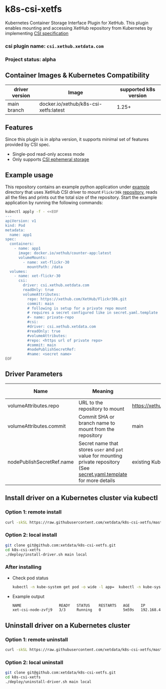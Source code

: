 # k8s-csi-xetfs
Kubernetes Container Storage Interface Plugin for XetHub. This plugin enables mounting and accessing XetHub repository from Kubernetes by implementing [CSI specification](https://github.com/container-storage-interface/spec/blob/master/spec.md)

### csi plugin name: `csi.xethub.xetdata.com`

### Project status: alpha

## Container Images & Kubernetes Compatibility
| driver version | Image                                 | supported k8s version |
|----------------|---------------------------------------|-----------------------|
| main branch    | docker.io/xethub/k8s-csi-xetfs:latest | 1.25+                 |

## Features
Since this plugin is in alpha version, it supports minimal set of features provided by CSI spec.
- Single-pod read-only access mode
- Only supports [CSI ephemeral storage](https://kubernetes.io/docs/concepts/storage/ephemeral-volumes/#csi-ephemeral-volumes)

## Example usage
This repository contains an example python application under [example](./example) directory that uses XetHub CSI driver to mount `Flickr30k` [repository](https://xethub.com/XetHub/Flickr30k), reads all the files and prints out the total size of the repository. Start the example application by running the following commands:

```bash
kubectl apply -f - <<EOF
---
apiVersion: v1
kind: Pod
metadata:
  name: app1
spec:
  containers:
    - name: app1
      image: docker.io/xethub/counter-app:latest
      volumeMounts:
        - name: xet-flickr-30
          mountPath: /data
  volumes:
    - name: xet-flickr-30
      csi:
        driver: csi.xethub.xetdata.com
        readOnly: true
        volumeAttributes:
          repo: https://xethub.com/XetHub/Flickr30k.git
          commit: main
          # following is setup for a private repo mount
          # requires a secret configured like in secret.yaml.template
          #- name: private-repo
          #csi:
          #driver: csi.xethub.xetdata.com
          #readOnly: true
          #volumeAttributes:
          #repo: <https url of private repo>
          #commit: main
          #nodePublishSecretRef:
          #name: <secret name>
EOF
```

## Driver Parameters
| Name                      | Meaning                                                                                                                                                  | Example                                 | Mandatory                                  | Default value |
|---------------------------|----------------------------------------------------------------------------------------------------------------------------------------------------------|-----------------------------------------|--------------------------------------------|---------------|
| volumeAttributes.repo     | URL to the repository to mount                                                                                                                           | https://xethub.com/XetHub/Flickr30k.git | Yes                                        |               |
| volumeAttributes.commit   | Commit SHA or branch name to mount from the repository                                                                                                   | main                                    | Yes                                        |               |
| nodePublishSecretRef.name | Secret name that stores `user` and `pat` value for mounting private repository (See [secret.yaml.template](deploy/secret.yaml.template) for more details | existing Kubernetes secret name         | No (yes for mounting private repositories) |               |

## Install driver on a Kubernetes cluster via kubectl
### Option 1: remote install
```bash
curl -skSL https://raw.githubusercontent.com/xetdata/k8s-csi-xetfs/master/deploy/install-driver.sh | bash -s main --
```

### Option 2: local install
```bash
git clone git@github.com:xetdata/k8s-csi-xetfs.git
cd k8s-csi-xetfs
./deploy/install-driver.sh main local
```

### After installing
- Check pod status
  ```bash
  kubectl -n kube-system get pod -o wide -l app=  kubectl -n kube-system get pod -o wide -l app=csi-blob-node
  ```
- Example output
  ```bash
  NAME                 READY   STATUS    RESTARTS   AGE     IP             NODE    
  xet-csi-node-zvfj9   3/3     Running   0          5m59s   192.168.49.2   minikube
  ```

## Uninstall driver on a Kubernetes cluster
### Option 1: remote uninstall
```bash
curl -skSL https://raw.githubusercontent.com/xetdata/k8s-csi-xetfs/master/deploy/uninstall-driver.sh | bash -s main --
```

### Option 2: local uninstall
```bash
git clone git@github.com:xetdata/k8s-csi-xetfs.git
cd k8s-csi-xetfs
./deploy/uninstall-driver.sh main local
```
